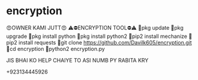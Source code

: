 # encryption

😍OWNER KAMI JUTT😍
⚠⛔ENCRYPTION TOOL⛔⚠
🔰pkg update
🔰pkg upgrade
🔰pkg install python
🔰pkg install python2 
🔰pip2 install mechanize
🔰pip2 install requests
🔰git clone https://github.com/Davilk605/encryption.git
🔰cd encryption
🔰python2 encryption.py


JIS BHAI KO HELP CHAIYE TO ASI NUMB PY RABITA KRY

+923134445926
